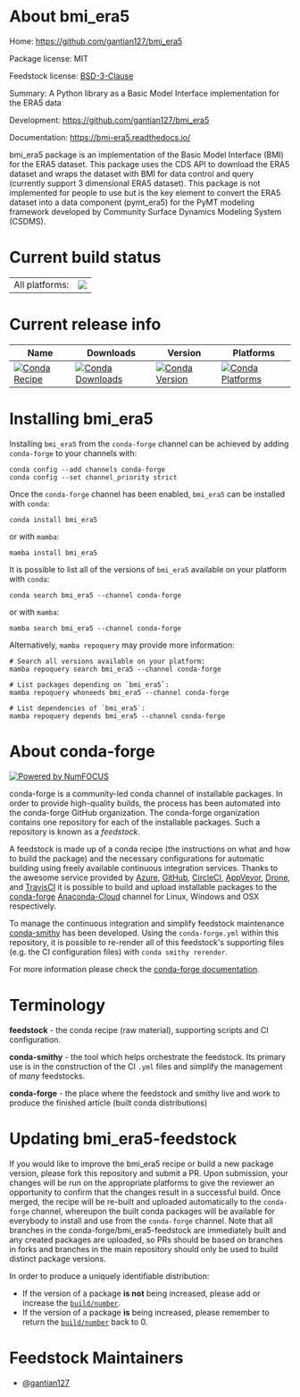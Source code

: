 About bmi_era5
==============

Home: https://github.com/gantian127/bmi_era5

Package license: MIT

Feedstock license: [BSD-3-Clause](https://github.com/conda-forge/bmi_era5-feedstock/blob/main/LICENSE.txt)

Summary: A Python library as a Basic Model Interface implementation for the ERA5 data


Development: https://github.com/gantian127/bmi_era5

Documentation: https://bmi-era5.readthedocs.io/

bmi_era5 package is an implementation of the Basic Model Interface (BMI) for
the ERA5 dataset. This package uses the CDS API to download the ERA5 dataset
and wraps the dataset with BMI for data control and query (currently support 3 dimensional ERA5 dataset).
This package is not implemented for people to use but is the key element to
convert the ERA5 dataset into a data component (pymt_era5) for the PyMT modeling
framework developed by Community Surface Dynamics Modeling System (CSDMS).


Current build status
====================


<table><tr><td>All platforms:</td>
    <td>
      <a href="https://dev.azure.com/conda-forge/feedstock-builds/_build/latest?definitionId=18278&branchName=main">
        <img src="https://dev.azure.com/conda-forge/feedstock-builds/_apis/build/status/bmi_era5-feedstock?branchName=main">
      </a>
    </td>
  </tr>
</table>

Current release info
====================

| Name | Downloads | Version | Platforms |
| --- | --- | --- | --- |
| [![Conda Recipe](https://img.shields.io/badge/recipe-bmi_era5-green.svg)](https://anaconda.org/conda-forge/bmi_era5) | [![Conda Downloads](https://img.shields.io/conda/dn/conda-forge/bmi_era5.svg)](https://anaconda.org/conda-forge/bmi_era5) | [![Conda Version](https://img.shields.io/conda/vn/conda-forge/bmi_era5.svg)](https://anaconda.org/conda-forge/bmi_era5) | [![Conda Platforms](https://img.shields.io/conda/pn/conda-forge/bmi_era5.svg)](https://anaconda.org/conda-forge/bmi_era5) |

Installing bmi_era5
===================

Installing `bmi_era5` from the `conda-forge` channel can be achieved by adding `conda-forge` to your channels with:

```
conda config --add channels conda-forge
conda config --set channel_priority strict
```

Once the `conda-forge` channel has been enabled, `bmi_era5` can be installed with `conda`:

```
conda install bmi_era5
```

or with `mamba`:

```
mamba install bmi_era5
```

It is possible to list all of the versions of `bmi_era5` available on your platform with `conda`:

```
conda search bmi_era5 --channel conda-forge
```

or with `mamba`:

```
mamba search bmi_era5 --channel conda-forge
```

Alternatively, `mamba repoquery` may provide more information:

```
# Search all versions available on your platform:
mamba repoquery search bmi_era5 --channel conda-forge

# List packages depending on `bmi_era5`:
mamba repoquery whoneeds bmi_era5 --channel conda-forge

# List dependencies of `bmi_era5`:
mamba repoquery depends bmi_era5 --channel conda-forge
```


About conda-forge
=================

[![Powered by
NumFOCUS](https://img.shields.io/badge/powered%20by-NumFOCUS-orange.svg?style=flat&colorA=E1523D&colorB=007D8A)](https://numfocus.org)

conda-forge is a community-led conda channel of installable packages.
In order to provide high-quality builds, the process has been automated into the
conda-forge GitHub organization. The conda-forge organization contains one repository
for each of the installable packages. Such a repository is known as a *feedstock*.

A feedstock is made up of a conda recipe (the instructions on what and how to build
the package) and the necessary configurations for automatic building using freely
available continuous integration services. Thanks to the awesome service provided by
[Azure](https://azure.microsoft.com/en-us/services/devops/), [GitHub](https://github.com/),
[CircleCI](https://circleci.com/), [AppVeyor](https://www.appveyor.com/),
[Drone](https://cloud.drone.io/welcome), and [TravisCI](https://travis-ci.com/)
it is possible to build and upload installable packages to the
[conda-forge](https://anaconda.org/conda-forge) [Anaconda-Cloud](https://anaconda.org/)
channel for Linux, Windows and OSX respectively.

To manage the continuous integration and simplify feedstock maintenance
[conda-smithy](https://github.com/conda-forge/conda-smithy) has been developed.
Using the ``conda-forge.yml`` within this repository, it is possible to re-render all of
this feedstock's supporting files (e.g. the CI configuration files) with ``conda smithy rerender``.

For more information please check the [conda-forge documentation](https://conda-forge.org/docs/).

Terminology
===========

**feedstock** - the conda recipe (raw material), supporting scripts and CI configuration.

**conda-smithy** - the tool which helps orchestrate the feedstock.
                   Its primary use is in the construction of the CI ``.yml`` files
                   and simplify the management of *many* feedstocks.

**conda-forge** - the place where the feedstock and smithy live and work to
                  produce the finished article (built conda distributions)


Updating bmi_era5-feedstock
===========================

If you would like to improve the bmi_era5 recipe or build a new
package version, please fork this repository and submit a PR. Upon submission,
your changes will be run on the appropriate platforms to give the reviewer an
opportunity to confirm that the changes result in a successful build. Once
merged, the recipe will be re-built and uploaded automatically to the
`conda-forge` channel, whereupon the built conda packages will be available for
everybody to install and use from the `conda-forge` channel.
Note that all branches in the conda-forge/bmi_era5-feedstock are
immediately built and any created packages are uploaded, so PRs should be based
on branches in forks and branches in the main repository should only be used to
build distinct package versions.

In order to produce a uniquely identifiable distribution:
 * If the version of a package **is not** being increased, please add or increase
   the [``build/number``](https://docs.conda.io/projects/conda-build/en/latest/resources/define-metadata.html#build-number-and-string).
 * If the version of a package **is** being increased, please remember to return
   the [``build/number``](https://docs.conda.io/projects/conda-build/en/latest/resources/define-metadata.html#build-number-and-string)
   back to 0.

Feedstock Maintainers
=====================

* [@gantian127](https://github.com/gantian127/)


